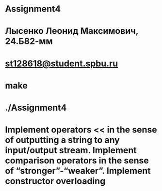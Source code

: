 # Assignment4
# Лысенко Леонид Максимович, 24.Б82-мм
# st128618@student.spbu.ru
# make
# ./Assignment4
# Implement operators << in the sense of outputting a string to any input/output stream. Implement comparison operators in the sense of “stronger”-“weaker”. Implement constructor overloading

